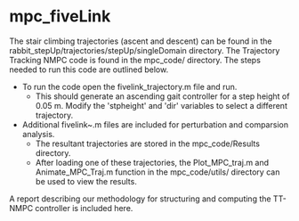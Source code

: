 # mpc_fiveLink

The stair climbing trajectories (ascent and descent) can be found in the rabbit_stepUp/trajectories/stepUp/singleDomain directory. The Trajectory Tracking NMPC code is found in the mpc_code/ directory. The steps needed to run this code are outlined below.
* To run the code open the fivelink_trajectory.m file and run. 
  * This should generate an ascending gait controller for a step height of 0.05 m. Modify the 'stpheight' and 'dir' variables to select a different trajectory. 
* Additional fivelink~.m files are included for perturbation and comparsion analysis. 
  * The resultant trajectories are stored in the mpc_code/Results directory. 
  * After loading one of these trajectories, the Plot_MPC_traj.m and Animate_MPC_Traj.m function in the mpc_code/utils/ directory can be used to view the results.

A report describing our methodology for structuring and computing the TT-NMPC controller is included here. 

